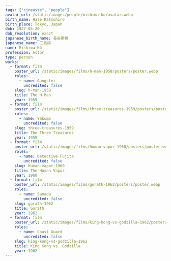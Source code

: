 ```yaml
---
tags: ["cineaste", "people"]
avatar_url: /static/images/people/mishima-ko/avatar.webp
birth_name: Hase Katsuhiro
birth_place: Tokyo, Japan
dob: 1927-05-20
dob_resolution: exact
japanese_birth_name: 長谷勝博
japanese_name: 三島耕
name: Mishima Kô
profession: Actor
type: person
works:
  - format: film
    poster_url: /static/images/films/h-man-1958/posters/poster.webp
    roles:
      - name: Gangster
        uncredited: false
    slug: h-man-1958
    title: The H-Man
    year: 1959
  - format: film
    poster_url: /static/images/films/three-treasures-1959/posters/poster.webp
    roles:
      - name: Yakumo
        uncredited: false
    slug: three-treasures-1959
    title: The Three Treasures
    year: 1959
  - format: film
    poster_url: /static/images/films/human-vapor-1960/posters/poster.webp
    roles:
      - name: Detective Fujita
        uncredited: false
    slug: human-vapor-1960
    title: The Human Vapor
    year: 1960
  - format: film
    poster_url: /static/images/films/gorath-1962/posters/poster.webp
    roles:
      - name: Sanada
        uncredited: false
    slug: gorath-1962
    title: Gorath
    year: 1962
  - format: film
    poster_url: /static/images/films/king-kong-vs-godzilla-1962/posters/poster.webp
    roles:
      - name: Coast Guard
        uncredited: false
    slug: king-kong-vs-godzilla-1962
    title: King Kong vs. Godzilla
    year: 1962
---
```

